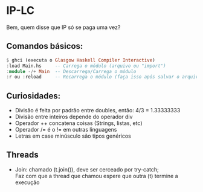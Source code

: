 # IP-LC
Bem, quem disse que IP só se paga uma vez?

## Comandos básicos:
```haskell
$ ghci (executa o Glasgow Haskell Compiler Interactive)
:load Main.hs     -- Carrega o módulo (arquivo ou "import")
:module -/+ Main  -- Descarrega/Carrega o módulo
:r ou :reload     -- Recarrega o módulo (faça isso após salvar o arquivo)
```

## Curiosidades:
* Divisão é feita por padrão entre doubles, então: 4/3 = 1.33333333 <br>
* Divisão entre inteiros depende do operador div <br>
* Operador ++ concatena coisas (Strings, listas, etc) <br>
* Operador /= é o != em outras linguagens <br> 
* Letras em case minúsculo são tipos genéricos <br>


## Threads

* Join: chamado (t.join()), deve ser cerceado por try-catch; <br> Faz com que a thread que chamou espere que outra (t) termine a execução
